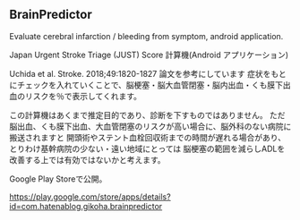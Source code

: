 ## BrainPredictor

Evaluate cerebral infarction / bleeding from symptom, android application.

Japan Urgent Stroke Triage (JUST) Score 計算機(Android アプリケーション)

Uchida et al. Stroke. 2018;49:1820-1827 論文を参考にしています
症状をもとにチェックを入れていくことで、脳梗塞・脳大血管閉塞・脳内出血・くも膜下出血のリスクを％で表示してくれます。

この計算機はあくまで推定目的であり、診断を下すものではありません。
ただ脳出血、くも膜下出血、大血管閉塞のリスクが高い場合に、脳外科のない病院に搬送されますと
開頭術やステント血栓回収術までの時間が遅れる場合があり、とりわけ基幹病院の少ない・遠い地域にとっては
脳梗塞の範囲を減らしADLを改善する上では有効ではないかと考えます。

Google Play Storeで公開。

https://play.google.com/store/apps/details?id=com.hatenablog.gikoha.brainpredictor
